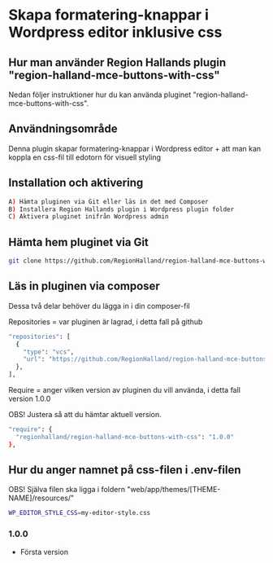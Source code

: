 # Skapa formatering-knappar i Wordpress editor inklusive css

## Hur man använder Region Hallands plugin "region-halland-mce-buttons-with-css"

Nedan följer instruktioner hur du kan använda pluginet "region-halland-mce-buttons-with-css".


## Användningsområde

Denna plugin skapar formatering-knappar i Wordpress editor + att man kan koppla en css-fil till edotorn för visuell styling


## Installation och aktivering

```sh
A) Hämta pluginen via Git eller läs in det med Composer
B) Installera Region Hallands plugin i Wordpress plugin folder
C) Aktivera pluginet inifrån Wordpress admin
```


## Hämta hem pluginet via Git

```sh
git clone https://github.com/RegionHalland/region-halland-mce-buttons-with-css.git
```


## Läs in pluginen via composer

Dessa två delar behöver du lägga in i din composer-fil

Repositories = var pluginen är lagrad, i detta fall på github

```sh
"repositories": [
  {
    "type": "vcs",
    "url": "https://github.com/RegionHalland/region-halland-mce-buttons-with-css.git"
  },
],
```
Require = anger vilken version av pluginen du vill använda, i detta fall version 1.0.0

OBS! Justera så att du hämtar aktuell version.

```sh
"require": {
  "regionhalland/region-halland-mce-buttons-with-css": "1.0.0"
},
```


## Hur du anger namnet på css-filen i .env-filen

OBS! Själva filen ska ligga i foldern "web/app/themes/[THEME-NAME]/resources/"

```sh
WP_EDITOR_STYLE_CSS=my-editor-style.css
```


### 1.0.0
- Första version